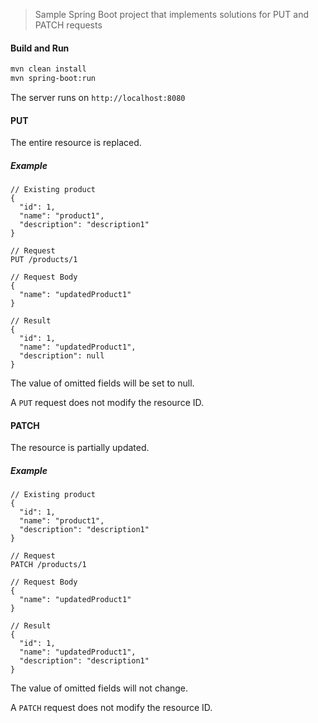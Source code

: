 > Sample Spring Boot project that implements solutions for PUT and PATCH requests

#### Build and Run
```bash
mvn clean install
mvn spring-boot:run
```

The server runs on `http://localhost:8080`

#### PUT
The entire resource is replaced.

##### Example
```
// Existing product
{
  "id": 1,
  "name": "product1",
  "description": "description1"
}

// Request
PUT /products/1

// Request Body
{
  "name": "updatedProduct1"
}

// Result
{
  "id": 1,
  "name": "updatedProduct1",
  "description": null
}
```

The value of omitted fields will be set to null.

A `PUT` request does not modify the resource ID.

#### PATCH
The resource is partially updated.

##### Example
```
// Existing product
{
  "id": 1,
  "name": "product1",
  "description": "description1"
}

// Request
PATCH /products/1

// Request Body
{
  "name": "updatedProduct1"
}

// Result
{
  "id": 1,
  "name": "updatedProduct1",
  "description": "description1"
}
```

The value of omitted fields will not change.

A `PATCH` request does not modify the resource ID.
